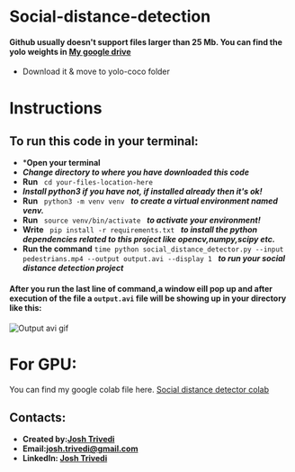 # Social-distance-detection


#### Github usually doesn't support files larger than 25 Mb. You can find the yolo weights in [My google drive](https://drive.google.com/file/d/1OZlwB0UELk4-5HGmqLoymIOKQoeIkjuz/view?usp=sharing) 
* Download it & move to yolo-coco folder

# Instructions
## To run this code in your terminal:
* ***Open your terminal**
* ***Change directory to where you have downloaded this code***
* **Run** ` cd your-files-location-here`
* ***Install python3 if you have not, if installed already then it's ok!***
* **Run**  `  python3 -m venv venv  ` ***to create a virtual environment named venv.***
* **Run**   `  source venv/bin/activate  ` 
***to activate your environment!***
* **Write**   `  pip install -r requirements.txt  ` 
***to install the python dependencies related to this project like opencv,numpy,scipy etc.***
* **Run the command** `time python social_distance_detector.py --input pedestrians.mp4 --output output.avi --display 1
` ***to run your social distance detection project***

#### After you run the last line of command,a window eill pop up and after execution of the file a `output.avi` file will be showing up in your directory like this:
![Output avi gif](https://github.com/joshtrivedi/Social-Distance-Detector/blob/master/social%20distance%20detection.gif)

# For GPU:
You can find my google colab file here. [Social distance detector colab](https://colab.research.google.com/drive/1fl7pOz_gx70KcsF8isMPagZL1TSv0dKr?usp=sharing)

## Contacts:
* **Created by:[Josh Trivedi](https://github.com/joshtrivedi)**
* **Email:[josh.trivedi@gmail.com](https://josh.trivedi@gmail.com)**
* **LinkedIn: [Josh Trivedi](https://www.linkedin.com/in/josh-trivedi/)**
